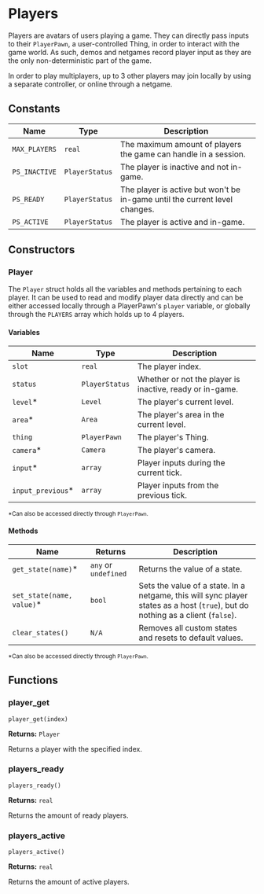 # Players

Players are avatars of users playing a game. They can directly pass inputs to their `PlayerPawn`, a user-controlled Thing, in order to interact with the game world. As such, demos and netgames record player input as they are the only non-deterministic part of the game.

In order to play multiplayers, up to 3 other players may join locally by using a separate controller, or online through a netgame.

## Constants

| Name | Type | Description |
| ---- | ---- | ----------- |
| `MAX_PLAYERS` | `real` | The maximum amount of players the game can handle in a session. |
| `PS_INACTIVE` | `PlayerStatus` | The player is inactive and not in-game. |
| `PS_READY` | `PlayerStatus` | The player is active but won't be in-game until the current level changes. |
| `PS_ACTIVE` | `PlayerStatus` | The player is active and in-game. |

## Constructors

### Player

The `Player` struct holds all the variables and methods pertaining to each player. It can be used to read and modify player data directly and can be either accessed locally through a PlayerPawn's `player` variable, or globally through the `PLAYERS` array which holds up to 4 players.

#### Variables

| Name | Type | Description |
| ---- | ---- | ----------- |
| `slot` | `real` | The player index. |
| `status` | `PlayerStatus` | Whether or not the player is inactive, ready or in-game. |
| `level`* | `Level` | The player's current level. |
| `area`* | `Area` | The player's area in the current level. |
| `thing` | `PlayerPawn` | The player's Thing. |
| `camera`* | `Camera` | The player's camera. |
| `input`* | `array` | Player inputs during the current tick. |
| `input_previous`* | `array` | Player inputs from the previous tick. |

<sub>*Can also be accessed directly through `PlayerPawn`.</sub>

#### Methods

| Name | Returns | Description |
| ---- | ------- | ----------- |
| `get_state(name)`* | `any` or `undefined` | Returns the value of a state. |
| `set_state(name, value)`* | `bool` | Sets the value of a state. In a netgame, this will sync player states as a host (`true`), but do nothing as a client (`false`). |
| `clear_states()` | `N/A` | Removes all custom states and resets to default values. |

<sub>*Can also be accessed directly through `PlayerPawn`.</sub>

## Functions

### player_get

`player_get(index)`

**Returns:** `Player`

Returns a player with the specified index.

### players_ready

`players_ready()`

**Returns:** `real`

Returns the amount of ready players.

### players_active

`players_active()`

**Returns:** `real`

Returns the amount of active players.